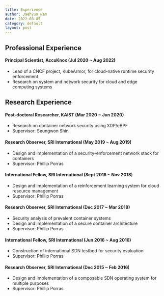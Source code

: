 ```yaml
---
title: Experience
author: Jaehyun Nam
date: 2022-08-05
category: default
layout: post
---
```


## Professional Experience

#### Principal Scientist, AccuKnox (Jul 2020 ~ Aug 2022)
  - Lead of a CNCF project, KubeArmor, for cloud-native runtime security enforcement
  - Research on system and network security for cloud and edge computing systems

## Research Experience

#### Post-doctoral Researcher, KAIST (Mar 2020 ~ Jun 2020)
  - Research on container network security using XDP/eBPF
  - Supervisor: Seungwon Shin

#### Research Observer, SRI International (May 2019 ~ Aug 2019)
  - Design and implementation of a security-enforcement network stack for containers
  - Supervisor: Phillip Porras

#### International Fellow, SRI International (Sept 2018 ~ Nov 2018)
  - Design and implementation of a reinforcement learning system for cloud resource management
  - Supervisor: Phillip Porras

#### Research Observer, SRI International (Dec 2017 ~ Mar 2018)
  - Security analysis of prevalent container systems
  - Design and implementation of a secure container architecture
  - Supervisor: Phillip Porras

#### International Fellow, SRI International (Jun 2016 ~ Aug 2016)
  - Construction of international SDN testbed for security evaluation
  - Supervisor: Phillip Porras

#### Research Observer, SRI International (Dec 2015 ~ Feb 2016)
  - Design and Implementation of a composable SDN operating system for multiple purposes
  - Supervisor: Phillip Porras

